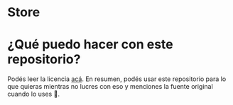 # Store

# ¿Qué puedo hacer con este repositorio?
Podés leer la licencia [acá](./LICENSE.md). En resumen, podés usar este repositorio para lo que quieras mientras no lucres con eso y menciones la fuente original cuando lo uses 🥰.
